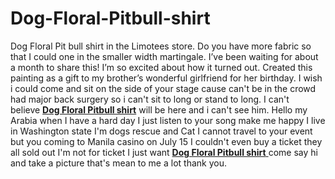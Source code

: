 # Dog-Floral-Pitbull-shirt
Dog Floral Pit bull shirt in the Limotees store. Do you have more fabric so that I could one in the smaller width martingale. I’ve been waiting for about a month to share this! I’m so excited about how it turned out. Created this painting as a gift to my brother’s wonderful girlfriend for her birthday. 
I wish i could come and sit on the side of your stage cause can't be in the crowd had major back surgery so i can't sit to long or stand to long. I can't believe <a href="https://limotees.net/trending/dog-floral-pitbull-shirt/"><strong>Dog Floral Pitbull shirt</strong></a> will be here and i can't see him. Hello my Arabia when I have a hard day I just listen to your song make me happy I live in Washington state I'm dogs rescue and Cat I cannot travel to your event but you coming to Manila casino on July 15 I couldn't even buy a ticket they all sold out I'm not for ticket I just want <a href="https://limotees.net/"><strong>Dog Floral Pitbull shirt</strong> </a>come say hi and take a picture that's mean to me a lot thank you.

